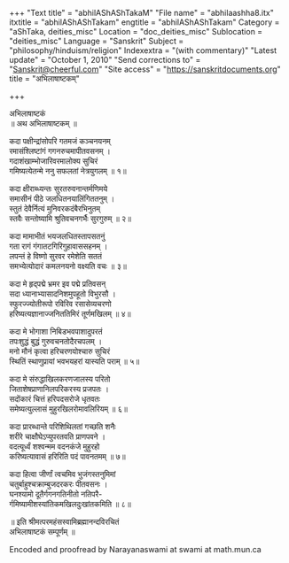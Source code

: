 +++
"Text title" = "abhilAShAShTakaM"
"File name" = "abhilaashha8.itx"
itxtitle = "abhilAShAShTakam"
engtitle = "abhilAShAShTakam"
Category = "aShTaka, deities_misc"
Location = "doc_deities_misc"
Sublocation = "deities_misc"
Language = "Sanskrit"
Subject = "philosophy/hinduism/religion"
Indexextra = "(with commentary)"
"Latest update" = "October 1, 2010"
"Send corrections to" = "Sanskrit@cheerful.com"
"Site access" = "https://sanskritdocuments.org"
title = "अभिलाषाष्टकम्"

+++
  
 अभिलाषाष्टकं   
       ॥ अथ अभिलाषाष्टकम् ॥  
  
कदा पक्षीन्द्रांसोपरि गतमजं कञ्चनयनम्  
रमासंश्लिष्टांगं गगनरुचमापीतवसनम् ।  
गदाशंखाम्भोजारिवरमालोक्य सुचिरं  
गमिष्यत्येतन्मे ननु सफलतां नेत्रयुगलम् ॥ १॥  
  
कदा क्षीराब्ध्यन्तः  सुरतरुवनान्तर्मणिमये  
समासीनं पीठे जलधितनयालिंगिततनुम् ।  
स्तुतं देवैर्नित्यं मुनिवरकदंबैरभिनुतम्  
स्तवैः सन्तोष्यामि श्रुतिवचनगर्भैः सुरगुरुम् ॥ २॥  
  
कदा मामाभीतं भयजलधितस्तापसतनुं  
गता रागं गंगातटगिरिगुहावाससहनम् ।  
लपन्तं हे विष्णो सुरवर रमेशेति सततं  
समभ्येत्योदारं कमलनयनो वक्ष्यति वचः ॥ ३॥  
  
कदा मे हृद्पद्मे भ्रमर इव पद्मे प्रतिवसन्  
सदा ध्यानाभ्यासादनिशमुपहूतो विभुरसौ ।  
स्फुरज्ज्योतीरूपो रविरिव रसासेव्यचरणो  
हरिष्यत्यज्ञानाज्जनिततिमिरं तूर्णमखिलम् ॥ ४॥  
  
कदा मे भोगाशा निबिडभवपाशादुपरतं  
तपःशुद्धं बुद्धं गुरुवचनतोदैरचपलम् ।  
मनो मौनं कृत्वा हरिचरणयोश्चारु सुचिरं  
स्थितिं स्थाणुप्रायां भवभयहरां यास्यति पराम् ॥ ५॥  
  
कदा मे संरुद्धाखिलकरणजालस्य परितो  
जिताशेषप्राणानिलपरिकरस्य प्रजपतः ।  
सदोंकारं चित्तं हरिपदसरोजे धृतवतः  
समेष्यत्युल्लासं मुहुरखिलरोमावलिरियम् ॥ ६॥  
  
कदा प्रारब्धान्ते परिशिथिलतां गच्छति शनैः  
शरीरे चाक्षौघेऽप्युपरतवति प्राणपवने ।  
वदत्यूर्ध्वं शश्वन्मम वदनकंजे मुहुरहो  
करिष्यत्यावासं हरिरिति पदं पावनतमम् ॥ ७॥  
  
कदा हित्वा जीर्णां त्वचमिव भुजंगस्तनुमिमां  
चतुर्बाहुश्चक्राम्बुजदरकरः पीतवसनः ।  
घनश्यामो दूतैर्गगनगतिनीतो नतिपरै-  
र्गमिष्यामीशस्यांतिकमखिलदुःखांतकमिति ॥ ८॥  
  
॥ इति श्रीमत्परमहंसस्वामिब्रह्मानन्दविरचितं  
    अभिलाषाष्टकं सम्पूर्णम् ॥  
  
  
Encoded and proofread by Narayanaswami at swami at math.mun.ca  
  
